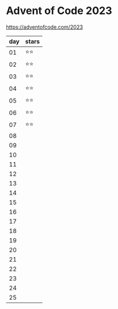 # Advent of Code 2023

https://adventofcode.com/2023

|  day  | stars |
| ----- | ----- |
|   01  |  ⭐⭐ |
|   02  |  ⭐⭐ |
|   03  |  ⭐⭐ |
|   04  |  ⭐⭐ |
|   05  |  ⭐⭐ |
|   06  |  ⭐⭐ |
|   07  |  ⭐⭐ |
|   08  |       |
|   09  |       |
|   10  |       |
|   11  |       |
|   12  |       |
|   13  |       |
|   14  |       |
|   15  |       |
|   16  |       |
|   17  |       |
|   18  |       |
|   19  |       |
|   20  |       |
|   21  |       |
|   22  |       |
|   23  |       |
|   24  |       |
|   25  |       |
